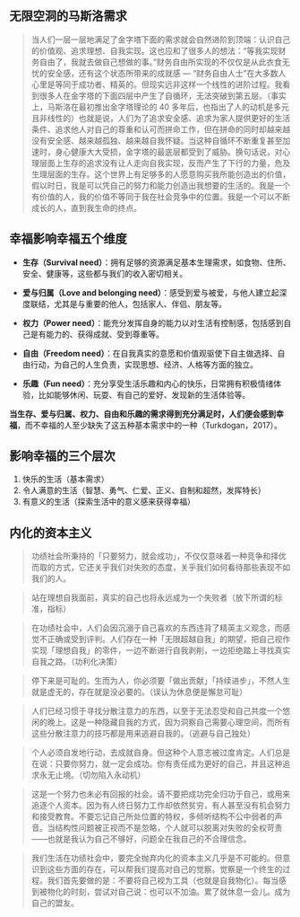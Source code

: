 ## 无限空洞的马斯洛需求

>当人们一层一层地满足了金字塔下面的需求就会自然进阶到顶端：认识自己的价值观、追求理想、自我实现。这也应和了很多人的想法：“等我实现财务自由了，我就去做自己想做的事。”财务自由所实现的不仅仅是从此衣食无忧的安全感，还有这个状态所带来的成就感 — “财务自由人士”在大多数人心里是等同于成功者、精英的。但现实远非这样一个线性的进阶过程。我看到很多人在金字塔的下面四层中产生了自循环，无法突破到第五层。（事实上，马斯洛在最初推出金字塔理论的 40 多年后，也指出了人的动机是多元且非线性的）也就是说，人们为了追求安全感、追求为家人提供更好的生活条件、追求他人对自己的尊重和认可而拼命工作，但在拼命的同时却越来越没有安全感、越来越孤独、越来越自我怀疑。当这种自循环不断重复甚至加速时，身心健康大大受损，金字塔的最底层都受到了威胁。换句话说，对心理层面上生存的追求没有让人走向自我实现，反而产生了下行的力量，危及生理层面的生存。这个世界上有足够多的人愿意购买我所能创造出的价值，假以时日，我是可以凭自己的努力和能力创造出我想要的生活的。我是一个有价值的人，我的价值不等同于我在社会竞争中的位置。我是一个可以不断成长的人，直到我生命的终点。

## 幸福影响幸福五个维度

- **生存（Survival need）**：拥有足够的资源满足基本生理需求，如食物、住所、安全、健康等，这些都与我们的收入密切相关。

- **爱与归属（Love and belonging need）**：感受到爱与被爱，与他人建立起深度联结，尤其是与重要的他人，包括家人、伴侣、朋友等。

- **权力（Power need）**：能充分发挥自身的能力以对生活有控制感，包括感到自己是有能力的、获得成就、受到尊重等。

- **自由（Freedom need）**：在自我真实的意愿和价值观驱使下自主做选择、自由行动，为自己的人生负责，实现思想、经济、人格等方面的独立。

- **乐趣（Fun need）**：充分享受生活乐趣和内心的快乐，日常拥有积极情绪体验，比如能够休闲、玩耍、有自己的爱好、发现新的生活体验等。

**当生存、爱与归属、权力、自由和乐趣的需求得到充分满足时，人们便会感到幸福**，而不幸福的人至少缺失了这五种基本需求中的一种（Turkdogan，2017）。

## 影响幸福的三个层次

1. 快乐的生活（基本需求）
2. 令人满意的生活（智慧、勇气、仁爱、正义、自制和超然，发挥特长）
3. 有意义的生活（探索生活中的意义感来获得幸福）

## 内化的资本主义

>功绩社会所秉持的「只要努力，就会成功」，不仅仅意味着一种竞争和择优而取的方式，它还关乎我们对失败的态度，关乎我们如何看待那些表现不如我们的人。

>站在理想自我面前，真实的自己也将永远成为一个失败者（放下所谓的标准，指标）

>在功绩社会中，人们会因沉溺于自己喜欢的东西违背了精英主义观念，而感觉不正确或受到评判。人们存在一种「无限超越自我」的期望，把自己视作实现「理想自我」的零件，一边不断进行自我剥削，一边拒绝踏上寻找真实自我之路。（功利化决策）

>停下来是可耻的。生而为人，你必须要「做出贡献」「持续进步」，不然人生就是虚无的，存在就是没必要的。（误认为休息便是懈怠可耻）

>人们已经习惯于寻找分散注意力的东西，以至于无法忍受和自己共度一个悠闲的晚上。这是一种隐藏自我的方式，因为洞察自己需要心理空间，而所有这些分散注意力的技巧都是用来逃避自我的。（逃避与自己独处）

>个人必须自发地行动，去成就自身。但这种个人意志被过度肯定。人们总是在说：只要你努力，就一定会成功。你有责任成为更好的自己，并且这种追求永无止境。（切勿陷入永动机）

>这是一个努力也未必有回报的社会。请不要把成功完全归功于自己，或用来追逐个人资本。因为有人终日努力工作却依然贫穷，有人甚至没有机会努力和接受教育。不要忘记自己所处位置的特权，多倾听结构不公中弱者的声音。当结构性问题被正视而不是忽略，个人就可以脱离对失败的全权苛责——也就是我认为自己不够好，问题全在我自己的不合理信念。

>我们生活在功绩社会中，要完全抛弃内化的资本主义几乎是不可能的。但意识到这些方面的存在，可以帮我们提高对自己的觉察。觉察是一个终生的过程。我们首先要做的是：不要将自己视为工具（也就是自我物化）。每当感到被物化的时刻，尝试对自己说：也可以不加油。累了就休息一会儿。成为自己的盟友。
